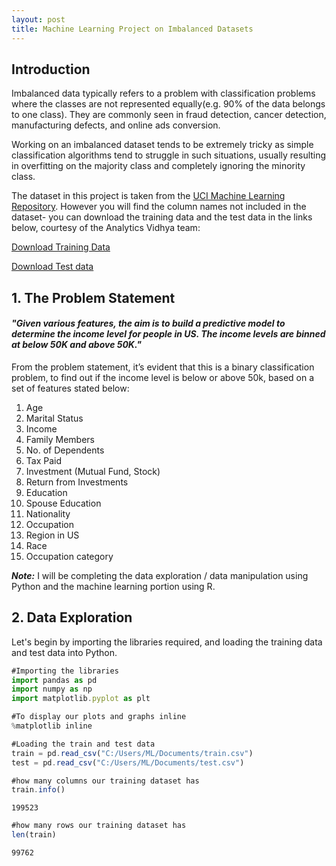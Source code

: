 ```yaml
---
layout: post
title: Machine Learning Project on Imbalanced Datasets
---
```





## Introduction ##
Imbalanced data typically refers to a problem with classification problems where the classes are not represented equally(e.g. 90% of the data belongs to one class). They are commonly seen in  fraud detection, cancer detection, manufacturing defects, and online ads conversion. 

Working on an imbalanced dataset tends to be extremely tricky as simple classification algorithms tend to struggle in such situations, usually resulting in overfitting on the majority class and completely ignoring the minority class.

The dataset in this project is taken from the [UCI Machine Learning Repository](http://archive.ics.uci.edu/ml/machine-learning-databases/census-income-mld/). However you will find the column names not included in the dataset- you can download the training data and the test data in the links below, courtesy of the Analytics Vidhya team:

[Download Training Data](https://www.analyticsvidhya.com/wp-content/uploads/2016/09/train.zip)

[Download Test data](https://www.analyticsvidhya.com/wp-content/uploads/2016/09/test.zip)

## 1. The Problem Statement ##
#### _"Given various features, the aim is to build a predictive model to determine the income level for people in US. The income levels are binned at below 50K and above 50K."_

From the problem statement, it’s evident that this is a binary classification problem, to find out if the income level is below or above 50k, based on a set of features stated below: 

1. Age
2. Marital Status
3. Income
4. Family Members
5. No. of Dependents
6. Tax Paid
7. Investment (Mutual Fund, Stock)
8. Return from Investments
9. Education
10. Spouse Education
11. Nationality
12. Occupation
13. Region in US
14. Race
15. Occupation category

_**Note:**_ I will be completing the data exploration / data manipulation using Python and the machine learning portion using R.

## 2. Data Exploration ##
Let's begin by importing the libraries required, and loading the training data and test data into Python.
```javascript
#Importing the libraries
import pandas as pd
import numpy as np
import matplotlib.pyplot as plt

#To display our plots and graphs inline
%matplotlib inline
```
```javascript
#Loading the train and test data
train = pd.read_csv("C:/Users/ML/Documents/train.csv")
test = pd.read_csv("C:/Users/ML/Documents/test.csv")
```
```javascript
#how many columns our training dataset has
train.info()
```
`199523`
```javascript
#how many rows our training dataset has
len(train)
```
`99762`
